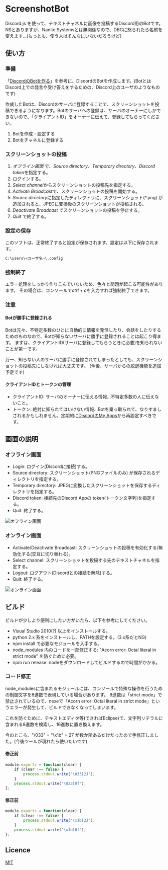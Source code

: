 # ScreenshotBot
Discord.js を使って、テキストチャネルに画像を投稿するDiscord用のBotです。NSとありますが、Nanite Systemsとは無関係なので、DBGに怒られたら名前を変えます…(もっとも、使う人はそんなにいないだろうけど)

## 使い方
### 準備
「[DiscordのBotを作る](https://weakenedfuntimeblog.wordpress.com/2017/07/23/discord%e3%81%aebot%e3%82%92%e3%81%a4%e3%81%8f%e3%82%8b/)」を参考に、DiscordのBotを作成します。(BotとはDiscord上での発言や受け答えをするための、Discord上のユーザのようなものです)

作成したBotは、Discordのサーバに登録することで、スクリーンショットを投稿できるようになります。Botのサーバへの登録は、サーバのオーナーにしかできないので、「クライアントID」をオーナーに伝えて、登録してもらってください。

1. Botを作成・設定する
2. Botをチャネルに登録する

### スクリーンショットの投稿
1. *オフライン画面* で、*Source directory*、*Temporary directory*、*Discord token*を指定する。
2. ログインする。
3. *Select channel*からスクリーンショットの投稿先を指定する。
4. *Activate Broadcast*で、スクリーンショットの投稿を開始する。
5. *Source directory*に指定したディレクトリに、スクリーンショット(*.png) が追加されると、JPEGに変換後のスクリーンショットが投稿される。
6. *Deactivate Broadcast* でスクリーンショットの投稿を停止する。
7. *Quit* で終了する。

### 設定の保存
このソフトは、正常終了すると設定が保存されます。設定は以下に保存されます。

``` sh
C:\users\<ユーザ名>\.config
```
### 強制終了
エラー処理をしっかり作りこんでいないため、色々と問題が起こる可能性があります。
その場合は、コンソールで*ctrl + c*を入力すれば強制終了できます。

### 注意
#### Botが勝手に登録される
Botは元々、不特定多数のひとに自動的に情報を発信したり、会話をしたりするためのものなので、Botが知らないサーバに勝手に登録されることは起こり得ます。
まずは、クライアントID(サーバに登録してもらうときに必要)を知られないことが第一です。

万一、知らない人のサーバに勝手に登録されてしまったとしても、スクリーンショットの投稿先にしなければ大丈夫です。
(今後、サーバからの脱退機能を追加予定です)

#### クライアントIDとトークンの管理
* クライアントID: サーバのオーナーに伝える情報…不特定多数の人に伝えないこと。
* トークン: 絶対に知られてはいけない情報…Botを乗っ取られて、なりすましされるかもしれません。定期的に[DiscordのMy Apps](https://discordapp.com/developers/applications/me/)から再設定すべきです。


## 画面の説明
### オフライン画面
* Login: ログイン(Discordに接続)する。
* Source directory: スクリーンショット(PNGファイルのみ) が保存されるディレクトリを指定する。
* Temporary directory: JPEGに変換したスクリーンショットを保存するディレクトリを指定する。
* Discord token: 接続先のDiscord Appの token(トークン文字列)を指定する。
* Quit: 終了する。

![オフライン画面](https://github.com/WeakenedPlayer/minimum/raw/master/images/offline.png)

### オンライン画面
* Activate/Deactivate Broadcast: スクリーンショットの投稿を有効化する/無効化する(交互に切り替わる)。
* Select channel: スクリーンショットを投稿する先のテキストチャネルを指定する。
* Logout: ログアウト(Discordとの接続を解除)する。
* Quit: 終了する。

![オンライン画面](https://github.com/WeakenedPlayer/minimum/raw/master/images/online.png)


## ビルド
ビルドが少しより便利にしたい方がいたら、以下を参考にしてください。

* Visual Studio 2010(?) 以上をインストールする。
* python 2.x 系をインストールし、PATHを設定する。(3.x系だとNG)
* npm install で必要なモジュールを入手する。
* node_modules 内のコードを一部修正する: "Acorn error: Octal literal in strict mode" を防ぐために必要。
* npm run release: nodeをダウンロードしてビルドするので時間がかかる。

### コード修正
node_modulesに含まれるモジュールには、コンソールで特殊な操作を行うための制御文字を8進数で表現している場合があります。
8進数は「strict mode」で禁止されているので、nexeで「Acorn error: Octal literal in strict mode」というエラーが発生して、ビルドできなくなってしまいます。

これを防ぐために、テキストエディタ等(できればEclipse)で、文字列リテラルに含まれる8進数を検索し、16進数に置き換えます。

今のところ、"\033" = "\x1b" = 27 が数か所あるだけだったので手修正しました。(今後ツールが現れたら使いたいです)

#### 修正前

```js
module.exports = function(clear) {
    if (clear !== false) {
        process.stdout.write('\033[2J');
    }
    process.stdout.write('\033[0f');
};
```

#### 修正前

```js
module.exports = function(clear) {
    if (clear !== false) {
        process.stdout.write('\x1b[2J');
    }
    process.stdout.write('\x1b[0f');
};
```


## Licence
[MIT](https://github.com/tcnksm/tool/blob/master/LICENCE)